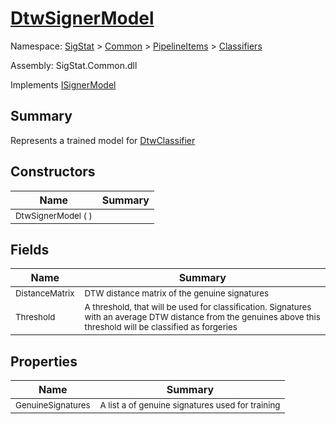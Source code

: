 # [DtwSignerModel](./DtwSignerModel.md)

Namespace: [SigStat]() > [Common](./../../README.md) > [PipelineItems]() > [Classifiers](./README.md)

Assembly: SigStat.Common.dll

Implements [ISignerModel](./../../Pipeline/ISignerModel.md)

## Summary
Represents a trained model for [DtwClassifier](https://github.com/hargitomi97/sigstat/blob/master/docs/md/SigStat/Common/PipelineItems/Classifiers/DtwClassifier.md)

## Constructors

| Name | Summary | 
| --- | --- | 
| <sub>DtwSignerModel (  )</sub><div style="pointer-events:none; cursor:default; width=200;"></div>| <sub></sub>| <br>


## Fields

| Name | Summary | 
| --- | --- | 
| <sub>DistanceMatrix</sub><div style="pointer-events:none; cursor:default; width=200;"></div>| <sub>DTW distance matrix of the genuine signatures</sub>| <br>
| <sub>Threshold</sub><div style="pointer-events:none; cursor:default; width=200;"></div>| <sub>A threshold, that will be used for classification. Signatures with  an average DTW distance from the genuines above this threshold will  be classified as forgeries</sub>| <br>


## Properties

| Name | Summary | 
| --- | --- | 
| <sub>GenuineSignatures</sub><div style="pointer-events:none; cursor:default; width=200;"></div>| <sub>A list a of genuine signatures used for training</sub>| <br>


